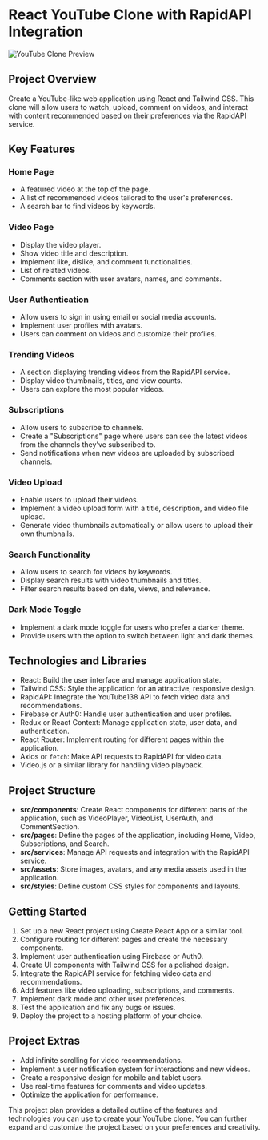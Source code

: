 # React YouTube Clone with RapidAPI Integration
![YouTube Clone Preview](https://example.com/your-image-url.jpg)

## Project Overview

Create a YouTube-like web application using React and Tailwind CSS. This clone will allow users to watch, upload, comment on videos, and interact with content recommended based on their preferences via the RapidAPI service.

## Key Features

### Home Page

- A featured video at the top of the page.
- A list of recommended videos tailored to the user's preferences.
- A search bar to find videos by keywords.

### Video Page

- Display the video player.
- Show video title and description.
- Implement like, dislike, and comment functionalities.
- List of related videos.
- Comments section with user avatars, names, and comments.

### User Authentication

- Allow users to sign in using email or social media accounts.
- Implement user profiles with avatars.
- Users can comment on videos and customize their profiles.

### Trending Videos

- A section displaying trending videos from the RapidAPI service.
- Display video thumbnails, titles, and view counts.
- Users can explore the most popular videos.

### Subscriptions

- Allow users to subscribe to channels.
- Create a "Subscriptions" page where users can see the latest videos from the channels they've subscribed to.
- Send notifications when new videos are uploaded by subscribed channels.

### Video Upload

- Enable users to upload their videos.
- Implement a video upload form with a title, description, and video file upload.
- Generate video thumbnails automatically or allow users to upload their own thumbnails.

### Search Functionality

- Allow users to search for videos by keywords.
- Display search results with video thumbnails and titles.
- Filter search results based on date, views, and relevance.

### Dark Mode Toggle

- Implement a dark mode toggle for users who prefer a darker theme.
- Provide users with the option to switch between light and dark themes.

## Technologies and Libraries

- React: Build the user interface and manage application state.
- Tailwind CSS: Style the application for an attractive, responsive design.
- RapidAPI: Integrate the YouTube138 API to fetch video data and recommendations.
- Firebase or Auth0: Handle user authentication and user profiles.
- Redux or React Context: Manage application state, user data, and authentication.
- React Router: Implement routing for different pages within the application.
- Axios or `fetch`: Make API requests to RapidAPI for video data.
- Video.js or a similar library for handling video playback.

## Project Structure

- **src/components**: Create React components for different parts of the application, such as VideoPlayer, VideoList, UserAuth, and CommentSection.
- **src/pages**: Define the pages of the application, including Home, Video, Subscriptions, and Search.
- **src/services**: Manage API requests and integration with the RapidAPI service.
- **src/assets**: Store images, avatars, and any media assets used in the application.
- **src/styles**: Define custom CSS styles for components and layouts.

## Getting Started

1. Set up a new React project using Create React App or a similar tool.
2. Configure routing for different pages and create the necessary components.
3. Implement user authentication using Firebase or Auth0.
4. Create UI components with Tailwind CSS for a polished design.
5. Integrate the RapidAPI service for fetching video data and recommendations.
6. Add features like video uploading, subscriptions, and comments.
7. Implement dark mode and other user preferences.
8. Test the application and fix any bugs or issues.
9. Deploy the project to a hosting platform of your choice.

## Project Extras

- Add infinite scrolling for video recommendations.
- Implement a user notification system for interactions and new videos.
- Create a responsive design for mobile and tablet users.
- Use real-time features for comments and video updates.
- Optimize the application for performance.

This project plan provides a detailed outline of the features and technologies you can use to create your YouTube clone. You can further expand and customize the project based on your preferences and creativity.
